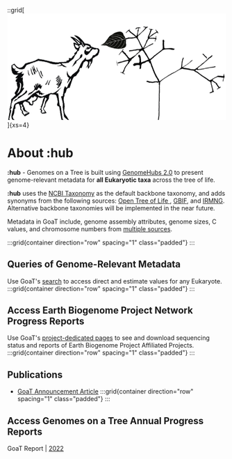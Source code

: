 ::grid[![GoaT](/static/about/browse.png)]{xs=4}
# About :hub
**:hub** - Genomes on a Tree is built using [GenomeHubs 2.0](https://github.com/genomehubs/genomehubs) to present genome-relevant metadata for **all Eukaryotic taxa** across the tree of life.

**:hub** uses the [NCBI Taxonomy](https://www.ncbi.nlm.nih.gov/taxonomy) as the default backbone taxonomy, and adds synonyms from the following sources: [Open Tree of Life ](https://tree.opentreeoflife.org/opentree/opentree13.4@ott304358/Eukaryota), [GBIF](https://www.gbif.org/species/search), and [IRMNG](https://www.irmng.org/index.php). Alternative backbone taxonomies will be implemented in the near future.

Metadata in GoaT include, genome assembly attributes, genome sizes, C values, and chromosome numbers from [multiple sources](/sources).

:::grid{container direction="row" spacing="1" class="padded"}
:::

## Queries of Genome-Relevant Metadata
Use GoaT's [search](/search) to access direct and estimate values for any Eukaryote.
:::grid{container direction="row" spacing="1" class="padded"}
:::

## Access Earth Biogenome Project Network Progress Reports
Use GoaT's [project-dedicated pages](/projects) to see and download sequencing status and reports of Earth Biogenome Project Affiliated Projects.
:::grid{container direction="row" spacing="1" class="padded"}
:::

## Publications
- [GoaT Announcement Article](https://wellcomeopenresearch.org/articles/8-24)
:::grid{container direction="row" spacing="1" class="padded"}
:::

## Access Genomes on a Tree Annual Progress Reports

GoaT Report | [2022](https://docs.google.com/document/d/1sUhMCZQUuQ8vYhTqrsbKEpB4lpZfpPPr5jDYFuIWPe8/edit#heading=h.j5pprs5ge9pk) 
